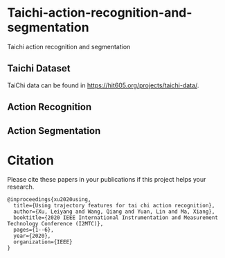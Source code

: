 # Taichi-action-recognition-and-segmentation
Taichi action recognition and segmentation

## Taichi Dataset
TaiChi data can be found in https://hit605.org/projects/taichi-data/.

## Action Recognition

## Action Segmentation

# Citation
Please cite these papers in your publications if this project helps your research.

    @inproceedings{xu2020using,
      title={Using trajectory features for tai chi action recognition},
      author={Xu, Leiyang and Wang, Qiang and Yuan, Lin and Ma, Xiang},
      booktitle={2020 IEEE International Instrumentation and Measurement Technology Conference (I2MTC)},
      pages={1--6},
      year={2020},
      organization={IEEE}
    }
    
